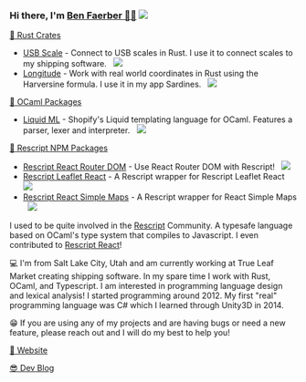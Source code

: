### Hi there, I'm [Ben Faerber 🦀🐪](https://benfaerber.github.io) ![](https://komarev.com/ghpvc/?username=benfaerber)

[🦀 Rust Crates](https://crates.io/users/benfaerber)
- [USB Scale](https://github.com/benfaerber/usb-scale) - Connect to USB scales in Rust. I use it to connect scales to my shipping software. &nbsp; [![](https://img.shields.io/crates/v/usb_scale.svg?logo=rust)](https://crates.io/crates/usb_scale)
- [Longitude](https://github.com/benfaerber/longitude) -  Work with real world coordinates in Rust using the Harversine formula. I use it in my app Sardines. &nbsp; [![](https://img.shields.io/crates/v/usb_scale.svg?logo=rust)](https://crates.io/crates/longitude)

[🐪 OCaml Packages](https://ocaml.org/packages/search?q=author%3A%22Ben%20Faerber%22)
- [Liquid ML](https://github.com/benfaerber/liquid-ml) - Shopify's Liquid templating language for OCaml. Features a parser, lexer and interpreter. &nbsp; [![](https://img.shields.io/badge/opam-v0.1.2-orange?logo=ocaml)](https://ocaml.org/p/liquid_ml/latest)

[🏫 Rescript NPM Packages](https://www.npmjs.com/~benfaerber)
- [Rescript React Router DOM](https://github.com/benfaerber/rescript-react-router-dom) - Use React Router DOM with Rescript! &nbsp; [![](https://img.shields.io/npm/v/rescript-react-router-dom.svg?logo=rescript)](https://www.npmjs.com/package/rescript-react-router-dom)
- [Rescript Leaflet React](https://github.com/benfaerber/rescript-leaflet-react) - A Rescript wrapper for Rescript Leaflet React &nbsp; [![](https://img.shields.io/npm/v/rescript-leaflet-react.svg?logo=rescript)](https://www.npmjs.com/package/rescript-leaflet-react)
- [Rescript React Simple Maps](https://github.com/benfaerber/rescript-react-simple-maps) - A Rescript wrapper for React Simple Maps &nbsp; [![](https://img.shields.io/npm/v/rescript-react-simple-maps.svg?logo=rescript)](https://www.npmjs.com/package/rescript-react-simple-maps)

I used to be quite involved in the [Rescript](https://rescript-lang.org/) Community. A typesafe language based on OCaml's type system that compiles to Javascript.
I even contributed to [Rescript React](https://github.com/rescript-lang/rescript-react)!

💻 I'm from Salt Lake City, Utah and am currently working at True Leaf Market creating shipping software. In my spare time I work with Rust, OCaml, and Typescript. I am interested in programming language design and lexical analysis! I started programming around 2012. My first "real" programming language was C# which I learned through Unity3D in 2014.

😁 If you are using any of my projects and are having bugs or need a new feature, please reach out and I will do my best to help you!

[📒 Website](https://benfaerber.github.io)

[😎 Dev Blog](https://benfaerber.github.io/#/blog)
